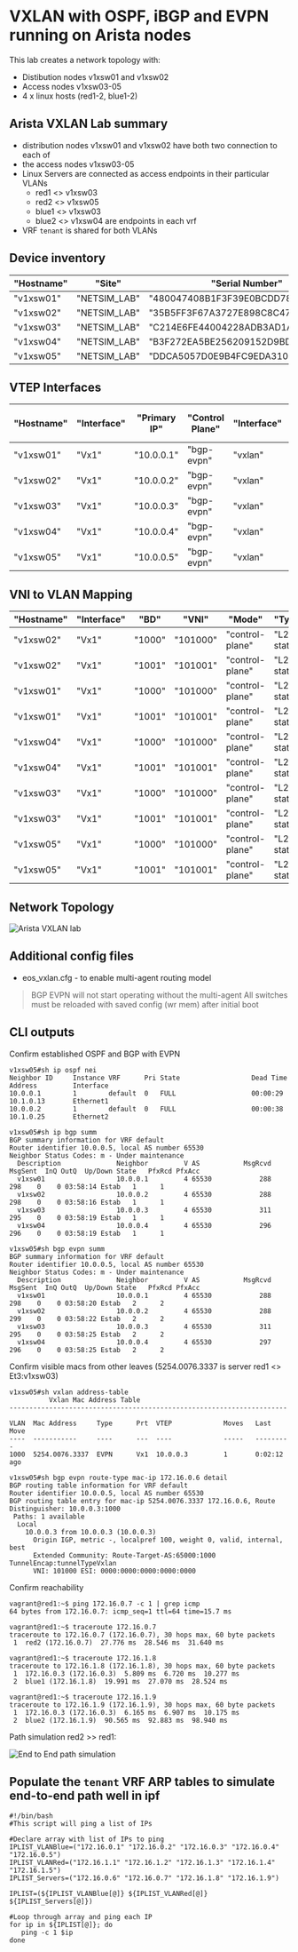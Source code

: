 # VXLAN with OSPF, iBGP and EVPN running on Arista nodes

This lab creates a network topology with:

* Distibution nodes v1xsw01 and v1xsw02
* Access nodes v1xsw03-05
* 4 x linux hosts (red1-2, blue1-2)

## Arista VXLAN Lab summary

* distribution nodes v1xsw01 and v1xsw02 have both two connection to each of
* the access nodes v1xsw03-05
* Linux Servers are connected as access endpoints in their particular VLANs
  - red1 <> v1xsw03
  - red2 <> v1xsw05
  - blue1 <> v1xsw03
  - blue2 <> v1xsw04 are endpoints in each vrf
* VRF `tenant` is shared for both VLANs
## Device inventory

| **"Hostname"** | **"Site"**   | **"Serial Number"**                | **"Login IP"**    | **"Vendor"** | **"Family"** | **"Platform"** | **"Version"** | **"Type"** |
|----------------|--------------|------------------------------------|-------------------|--------------|--------------|----------------|---------------|------------|
| "v1xsw01"      | "NETSIM_LAB" | "480047408B1F3F39E0BCDD789F051E8C" | "192.168.121.101" | "arista"     | "eos"        | "lab"          | "4.27.0F"     | "l3switch" |
| "v1xsw02"      | "NETSIM_LAB" | "35B5FF3F67A3727E898C8C47154B747F" | "192.168.121.102" | "arista"     | "eos"        | "lab"          | "4.27.0F"     | "l3switch" |
| "v1xsw03"      | "NETSIM_LAB" | "C214E6FE44004228ADB3AD1A64A00068" | "192.168.121.103" | "arista"     | "eos"        | "lab"          | "4.27.0F"     | "l3switch" |
| "v1xsw04"      | "NETSIM_LAB" | "B3F272EA5BE256209152D9BDD9A5BB82" | "192.168.121.104" | "arista"     | "eos"        | "lab"          | "4.27.0F"     | "l3switch" |
| "v1xsw05"      | "NETSIM_LAB" | "DDCA5057D0E9B4FC9EDA31036EA95D08" | "192.168.121.105" | "arista"     | "eos"        | "lab"          | "4.27.0F"     | "l3switch" |


## VTEP Interfaces
| **"Hostname"** | **"Interface"** | **"Primary IP"** | **"Control Plane"** | **"Interface"** | **"Host Learn Mode"** | **"Source Int"** |
|----------------|-----------------|------------------|---------------------|-----------------|-----------------------|------------------|
| "v1xsw01"      | "Vx1"           | "10.0.0.1"       | "bgp-evpn"          | "vxlan"         | "control-plane"       | "Lo0"            |
| "v1xsw02"      | "Vx1"           | "10.0.0.2"       | "bgp-evpn"          | "vxlan"         | "control-plane"       | "Lo0"            |
| "v1xsw03"      | "Vx1"           | "10.0.0.3"       | "bgp-evpn"          | "vxlan"         | "control-plane"       | "Lo0"            |
| "v1xsw04"      | "Vx1"           | "10.0.0.4"       | "bgp-evpn"          | "vxlan"         | "control-plane"       | "Lo0"            |
| "v1xsw05"      | "Vx1"           | "10.0.0.5"       | "bgp-evpn"          | "vxlan"         | "control-plane"       | "Lo0"            |

## VNI to VLAN Mapping

| **"Hostname"** | **"Interface"** | **"BD"** | **"VNI"** | **"Mode"**      | **"Type"**  |
|----------------|-----------------|----------|-----------|-----------------|-------------|
| "v1xsw02"      | "Vx1"           | "1000"   | "101000"  | "control-plane" | "L2-static" |
| "v1xsw02"      | "Vx1"           | "1001"   | "101001"  | "control-plane" | "L2-static" |
| "v1xsw01"      | "Vx1"           | "1000"   | "101000"  | "control-plane" | "L2-static" |
| "v1xsw01"      | "Vx1"           | "1001"   | "101001"  | "control-plane" | "L2-static" |
| "v1xsw04"      | "Vx1"           | "1000"   | "101000"  | "control-plane" | "L2-static" |
| "v1xsw04"      | "Vx1"           | "1001"   | "101001"  | "control-plane" | "L2-static" |
| "v1xsw03"      | "Vx1"           | "1000"   | "101000"  | "control-plane" | "L2-static" |
| "v1xsw03"      | "Vx1"           | "1001"   | "101001"  | "control-plane" | "L2-static" |
| "v1xsw05"      | "Vx1"           | "1000"   | "101000"  | "control-plane" | "L2-static" |
| "v1xsw05"      | "Vx1"           | "1001"   | "101001"  | "control-plane" | "L2-static" |

## Network Topology

![Arista VXLAN lab](src/arista-vxlan.png)

## Additional config files

* eos_vxlan.cfg - to enable multi-agent routing model

> BGP EVPN will not start operating without the multi-agent
> All switches must be reloaded with saved config (wr mem) after initial boot

## CLI outputs

Confirm established OSPF and BGP with EVPN

```shell
v1xsw05#sh ip ospf nei
Neighbor ID     Instance VRF      Pri State                  Dead Time   Address         Interface
10.0.0.1        1        default  0   FULL                   00:00:29    10.1.0.13       Ethernet1
10.0.0.2        1        default  0   FULL                   00:00:38    10.1.0.25       Ethernet2

v1xsw05#sh ip bgp summ
BGP summary information for VRF default
Router identifier 10.0.0.5, local AS number 65530
Neighbor Status Codes: m - Under maintenance
  Description              Neighbor         V AS           MsgRcvd   MsgSent  InQ OutQ  Up/Down State   PfxRcd PfxAcc
  v1xsw01                  10.0.0.1         4 65530            288       298    0    0 03:58:14 Estab   1      1
  v1xsw02                  10.0.0.2         4 65530            288       298    0    0 03:58:16 Estab   1      1
  v1xsw03                  10.0.0.3         4 65530            311       295    0    0 03:58:19 Estab   1      1
  v1xsw04                  10.0.0.4         4 65530            296       296    0    0 03:58:19 Estab   1      1

v1xsw05#sh bgp evpn summ
BGP summary information for VRF default
Router identifier 10.0.0.5, local AS number 65530
Neighbor Status Codes: m - Under maintenance
  Description              Neighbor         V AS           MsgRcvd   MsgSent  InQ OutQ  Up/Down State   PfxRcd PfxAcc
  v1xsw01                  10.0.0.1         4 65530            288       298    0    0 03:58:20 Estab   2      2
  v1xsw02                  10.0.0.2         4 65530            288       299    0    0 03:58:22 Estab   2      2
  v1xsw03                  10.0.0.3         4 65530            311       295    0    0 03:58:25 Estab   2      2
  v1xsw04                  10.0.0.4         4 65530            297       296    0    0 03:58:25 Estab   2      2
```

Confirm visible macs from other leaves (5254.0076.3337 is server red1 <> Et3:v1xsw03)

```
v1xsw05#sh vxlan address-table
          Vxlan Mac Address Table
----------------------------------------------------------------------

VLAN  Mac Address     Type      Prt  VTEP             Moves   Last Move
----  -----------     ----      ---  ----             -----   ---------
1000  5254.0076.3337  EVPN      Vx1  10.0.0.3         1       0:02:12 ago

v1xsw05#sh bgp evpn route-type mac-ip 172.16.0.6 detail
BGP routing table information for VRF default
Router identifier 10.0.0.5, local AS number 65530
BGP routing table entry for mac-ip 5254.0076.3337 172.16.0.6, Route Distinguisher: 10.0.0.3:1000
 Paths: 1 available
  Local
    10.0.0.3 from 10.0.0.3 (10.0.0.3)
      Origin IGP, metric -, localpref 100, weight 0, valid, internal, best
      Extended Community: Route-Target-AS:65000:1000 TunnelEncap:tunnelTypeVxlan
      VNI: 101000 ESI: 0000:0000:0000:0000:0000
```

Confirm reachability

```
vagrant@red1:~$ ping 172.16.0.7 -c 1 | grep icmp
64 bytes from 172.16.0.7: icmp_seq=1 ttl=64 time=15.7 ms

vagrant@red1:~$ traceroute 172.16.0.7 
traceroute to 172.16.0.7 (172.16.0.7), 30 hops max, 60 byte packets
 1  red2 (172.16.0.7)  27.776 ms  28.546 ms  31.640 ms

vagrant@red1:~$ traceroute 172.16.1.8 
traceroute to 172.16.1.8 (172.16.1.8), 30 hops max, 60 byte packets
 1  172.16.0.3 (172.16.0.3)  5.809 ms  6.720 ms  10.277 ms
 2  blue1 (172.16.1.8)  19.991 ms  27.070 ms  28.524 ms

vagrant@red1:~$ traceroute 172.16.1.9 
traceroute to 172.16.1.9 (172.16.1.9), 30 hops max, 60 byte packets
 1  172.16.0.3 (172.16.0.3)  6.165 ms  6.907 ms  10.175 ms
 2  blue2 (172.16.1.9)  90.565 ms  92.883 ms  98.940 ms
```

Path simulation red2 >> red1:

![End to End path simulation](src/arista-vxlan-e2e.png)

## Populate the `tenant` VRF ARP tables to simulate end-to-end path well in ipf

```shell
#!/bin/bash
#This script will ping a list of IPs

#Declare array with list of IPs to ping
IPLIST_VLANBlue=("172.16.0.1" "172.16.0.2" "172.16.0.3" "172.16.0.4" "172.16.0.5")
IPLIST_VLANRed=("172.16.1.1" "172.16.1.2" "172.16.1.3" "172.16.1.4" "172.16.1.5")
IPLIST_Servers=("172.16.0.6" "172.16.0.7" "172.16.1.8" "172.16.1.9")

IPLIST=(${IPLIST_VLANBlue[@]} ${IPLIST_VLANRed[@]} ${IPLIST_Servers[@]})

#Loop through array and ping each IP
for ip in ${IPLIST[@]}; do
   ping -c 1 $ip
done
```